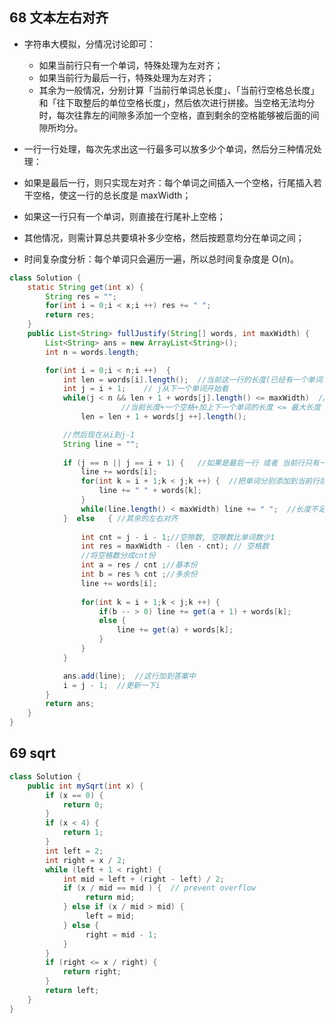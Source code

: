 


68 文本左右对齐
-

- 字符串大模拟，分情况讨论即可：
  - 如果当前行只有一个单词，特殊处理为左对齐；
  - 如果当前行为最后一行，特殊处理为左对齐；
  - 其余为一般情况，分别计算「当前行单词总长度」、「当前行空格总长度」和「往下取整后的单位空格长度」，然后依次进行拼接。当空格无法均分时，每次往靠左的间隙多添加一个空格，直到剩余的空格能够被后面的间隙所均分。


- 一行一行处理，每次先求出这一行最多可以放多少个单词，然后分三种情况处理：

- 如果是最后一行，则只实现左对齐：每个单词之间插入一个空格，行尾插入若干空格，使这一行的总长度是 maxWidth；
- 如果这一行只有一个单词，则直接在行尾补上空格；
- 其他情况，则需计算总共要填补多少空格，然后按题意均分在单词之间；
- 时间复杂度分析：每个单词只会遍历一遍，所以总时间复杂度是 O(n)。


```java
class Solution {
    static String get(int x) {
        String res = "";
        for(int i = 0;i < x;i ++) res += " ";
        return res;
    }
    public List<String> fullJustify(String[] words, int maxWidth) {
        List<String> ans = new ArrayList<String>();
        int n = words.length;

        for(int i = 0;i < n;i ++)  {
            int len = words[i].length();  //当前这一行的长度(已经有一个单词了)
            int j = i + 1;    // j从下一个单词开始看
            while(j < n && len + 1 + words[j].length() <= maxWidth)  //当前这一行可以放多少单词
                         //当前长度+一个空格+加上下一个单词的长度 <= 最大长度
                len = len + 1 + words[j ++].length();

            //然后现在从i到j-1
            String line = "";
           
            if (j == n || j == i + 1) {   //如果是最后一行 或者 当前行只有一个单词，向左对齐
                line += words[i];
                for(int k = i + 1;k < j;k ++) {  //把单词分别添加到当前行后面，每次添加的时候先加空格再加单词
                    line += " " + words[k];
                }
                while(line.length() < maxWidth) line += " ";  //长度不足的话，不上空格
            }  else   { //其余的左右对齐
           
                int cnt = j - i - 1;//空隙数, 空隙数比单词数少1
                int res = maxWidth - (len - cnt); // 空格数
                //将空格数分成cnt份
                int a = res / cnt ;//基本份
                int b = res % cnt ;//多余份
                line += words[i];
                
                for(int k = i + 1;k < j;k ++) {
                    if(b -- > 0) line += get(a + 1) + words[k];
                    else {
                        line += get(a) + words[k];
                    }
                }
            }

            ans.add(line);  //这行加到答案中
            i = j - 1;  //更新一下i
        }
        return ans;
    }
}
```

69 sqrt
-

```java
class Solution {
    public int mySqrt(int x) {
        if (x == 0) {
            return 0;
        }
        if (x < 4) {
            return 1;
        }
        int left = 2;
        int right = x / 2;
        while (left + 1 < right) {
            int mid = left + (right - left) / 2;
            if (x / mid == mid ) {  // prevent overflow
                 return mid;
            } else if (x / mid > mid) {
                 left = mid;
            } else {
                 right = mid - 1;
            }
        }
        if (right <= x / right) {
            return right;
        }
        return left;
    }
}
```
